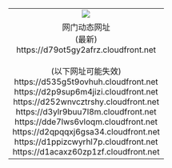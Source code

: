 ﻿<table>
  <tr></tr>
  <tr><td colspan=2 align=center><img src="https://d79ot5gy2afrz.cloudfront.net/Up/oGate.jpg" /></td></tr>
  <tr><td colspan=2 align=center>网门动态网址<br/>(最新)
<br>https://d79ot5gy2afrz.cloudfront.net
<br/><br/>(以下网址可能失效)
<br>https://d535g5t9ovhuh.cloudfront.net
<br>https://d2p9sup6m4jizi.cloudfront.net
<br>https://d252wnvcztrshy.cloudfront.net
<br>https://d3ylr9buu7l8m.cloudfront.net
<br>https://dde7lws6vloqm.cloudfront.net
<br>https://d2qpqqxj6gsa34.cloudfront.net
<br>https://d1ppizcwyrhl7p.cloudfront.net
<br>https://d1acaxz60zp1zf.cloudfront.net
    </td>
  </tr>
</table>
